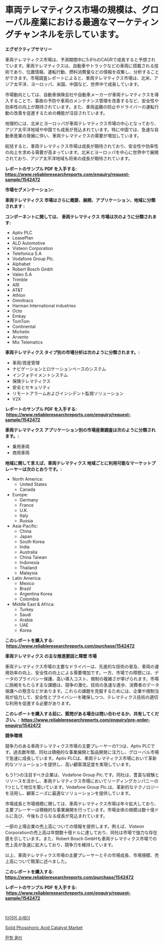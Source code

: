 <p><h1>車両テレマティクス市場の規模は、グローバル産業における最適なマーケティングチャンネルを示しています。</h1></p><p><strong>エグゼクティブサマリー</strong></p>
<p><p>車両テレマティクス市場は、予測期間中に5.6％のCAGRで成長すると予想されています。車両テレマティクスは、自動車やトラックなどの車両に搭載される技術であり、位置情報、運転行動、燃料消費量などの情報を収集し、分析することができます。市場調査レポートによると、車両テレマティクス市場は、北米、アジア太平洋、ヨーロッパ、米国、中国など、世界中で成長しています。</p><p>市場動向としては、自動車保険会社や自動車メーカーが車両テレマティクスを導入することで、事故の予防や車両のメンテナンス管理を改善するなど、安全性や効率性の向上が期待されています。また、車両盗難の防止やドライバーの運転行動の改善を促進するための機能が注目されています。</p><p>地理的には、北米とヨーロッパが車両テレマティクス市場の中心となっており、アジア太平洋地域や中国でも成長が見込まれています。特に中国では、急速な自動車産業の発展に伴い、車両テレマティクスの需要が増加しています。</p><p>総括すると、車両テレマティクス市場は成長が期待されており、安全性や効率性の向上を求める需要が高まっています。北米とヨーロッパを中心に世界中で展開されており、アジア太平洋地域も将来の成長が期待されています。</p></p>
<p><strong>レポートのサンプル PDF を入手する: <a href="https://www.reliableresearchreports.com/enquiry/request-sample/1542472">https://www.reliableresearchreports.com/enquiry/request-sample/1542472</a></strong></p>
<p><strong>市場セグメンテーション:</strong></p>
<p><strong> 車両テレマティクス 市場はさらに概要、展開、アプリケーション、地域に分類されます :</strong></p>
<p><strong>コンポーネントに関しては、 車両テレマティクス 市場は次のように分類されます: &nbsp;</strong></p>
<p><ul><li>Aptiv PLC</li><li>LeasePlan</li><li>ALD Automotive</li><li>Visteon Corporation</li><li>Telefonica S.A</li><li>Vodafone Group Plc.</li><li>Alphabet</li><li>Robert Bosch Gmbh</li><li>Valeo S.A</li><li>Trimble</li><li>ARI</li><li>AT&T</li><li>Athlon</li><li>Omnitracs</li><li>Harman International industries</li><li>Octo</li><li>Emkay</li><li>TomTom</li><li>Continental</li><li>Michelin</li><li>Arvento</li><li>Mix Telematics</li></ul></p>
<p><strong> 車両テレマティクス タイプ別の市場分析は次のように分類されます。:</strong></p>
<p><ul><li>車両/資産管理</li><li>ナビゲーションとロケーションベースのシステム</li><li>インフォテイメントシステム</li><li>保険テレマティクス</li><li>安全とセキュリティ</li><li>リモートアラームおよびインシデント監視ソリューション</li><li>V2X</li></ul></p>
<p><strong>レポートのサンプル PDF を入手する: &nbsp;<a href="https://www.reliableresearchreports.com/enquiry/request-sample/1542472">https://www.reliableresearchreports.com/enquiry/request-sample/1542472</a></strong></p>
<p><strong> 車両テレマティクス アプリケーション別の市場産業調査は次のように分類されます。:</strong></p>
<p><ul><li>乗用車両</li><li>商用車両</li></ul></p>
<p><strong>地域に関して言えば、車両テレマティクス 地域ごとに利用可能なマーケットプレーヤーは次のとおりです。:</strong></p>
<p><ul>
    <li>
        North America:
        <ul>
            <li>United States</li>
            <li>Canada</li>
        </ul>
    </li>
    <li>
        Europe:
        <ul>
            <li>Germany</li>
            <li>France</li>
            <li>U.K.</li>
            <li>Italy</li>
            <li>Russia</li>
        </ul>
    </li>
    <li>
        Asia-Pacific:
        <ul>
            <li>China</li>
            <li>Japan</li>
            <li>South Korea</li>
            <li>India</li>
            <li>Australia</li>
            <li>China Taiwan</li>
            <li>Indonesia</li>
            <li>Thailand</li>
            <li>Malaysia</li>
        </ul>
    </li>
    <li>
        Latin America:
        <ul>
            <li>Mexico</li>
            <li>Brazil</li>
            <li>Argentina Korea</li>
            <li>Colombia</li>
        </ul>
    </li>
    <li>
        Middle East & Africa:
        <ul>
            <li>Turkey</li>
            <li>Saudi</li>
            <li>Arabia</li>
            <li>UAE</li>
            <li>Korea</li>
        </ul>
    </li>
    </ul></p>
<p><strong>このレポートを購入する: &nbsp;<a href="https://www.reliableresearchreports.com/purchase/1542472">https://www.reliableresearchreports.com/purchase/1542472</a></strong></p>
<p><strong>車両テレマティクス の主な推進要因と障壁 市場</strong></p>
<p><p>車両テレマティクス市場の主要なドライバーは、先進的な技術の普及、車両の運用効率の向上、安全性の向上による需要増加です。一方、市場での障壁には、データのプライバシー保護、高い導入コスト、規制の複雑さが挙げられます。市場に挑戦をもたらす主な課題は、競争の激化、技術の急速な進歩、消費者のデータ保護への懸念などがあります。これらの課題を克服するためには、企業や規制当局が協力して、安全性とプライバシーを確保しつつ、テレマティクス技術の適切な利用を促進する必要があります。</p></p>
<p><strong>このレポートを購入する前に、質問がある場合は問い合わせるか、共有してください。:&nbsp; <a href="https://www.reliableresearchreports.com/enquiry/pre-order-enquiry/1542472">https://www.reliableresearchreports.com/enquiry/pre-order-enquiry/1542472</a></strong></p>
<p><strong>競争環境</strong></p>
<p><p>競争力のある車両テレマティクス市場の主要プレーヤーの1つは、Aptiv PLCです。過去数年間、同社は積極的な事業展開と製品開発に注力し、グローバル市場で急速に成長しています。Aptiv PLCは、車両テレマティクス市場において革新的なソリューションを提供し、高い顧客満足度を実現しています。</p><p>もう1つの注目すべき企業は、Vodafone Group Plc.です。同社は、豊富な経験とリソースを活かし、車両テレマティクス市場においてリーディングカンパニーの1つとして地位を築いています。Vodafone Group Plc.は、革新的なテクノロジーを活用し、顧客ニーズに最適なソリューションを提供しています。</p><p>市場成長と市場規模に関しては、車両テレマティクス市場は年々拡大しており、主要プレーヤーは積極的な事業展開を行っています。市場全体の規模は数十億ドルに及び、今後もさらなる成長が見込まれています。</p><p>一部の上場企業の売上高についての情報を提供します。例えば、Visteon Corporationの売上高は年間数十億ドルに達しており、同社は市場で強力な存在感を示しています。また、Robert Bosch GmbHも車両テレマティクス市場での売上高が急速に拡大しており、競争力を維持しています。</p><p>以上、車両テレマティクス市場の主要プレーヤーとその市場成長、市場規模、売上高について簡潔に述べました。</p></p>
<p><strong>このレポートを購入する: &nbsp; <a href="https://www.reliableresearchreports.com/purchase/1542472">https://www.reliableresearchreports.com/purchase/1542472</a></strong></p>
<p><strong>レポートのサンプル PDF を入手する: &nbsp;<a href="https://www.reliableresearchreports.com/enquiry/request-sample/1542472">https://www.reliableresearchreports.com/enquiry/request-sample/1542472</a></strong><strong></strong></p>
<p>&nbsp;</p>
<p><p><a href="https://github.com/GabrielBlanda5656/Market-Research-Report-List-1/blob/main/578760415487.md">타이어 슈레더</a></p><p><a href="https://picayune-night-cbd.notion.site/Solid-Phosphoric-Acid-Catalyst-Market-Size-and-Growth-Market-Segmentation-Regional-and-Country-Bre-c5190e853a094d87829902c8e8e143e8">Solid Phosphoric Acid Catalyst Market</a></p><p><a href="https://github.com/CorEmtymerich56566/Market-Research-Report-List-1/blob/main/379707115488.md">환형 쿨러</a></p></p>